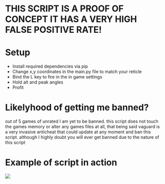 #  THIS SCRIPT IS A PROOF OF CONCEPT IT HAS A VERY HIGH FALSE POSITIVE RATE!

# Setup
*   Install required dependencies via pip
*   Change x,y coordinates in the main.py file to match your reticle
*   Bind the L key to fire in the in game settings
*   Hold alt and peak angles
*   Profit

# Likelyhood of getting me banned?
out of 5 games of unrated I am yet to be banned. this script does not touch the games memory or alter any games files at all, that being said vaguard is a very invasive anticheat that could update at any moment and ban this script. although I highly doubt you will ever get banned due to the nature of this script

#   Example of script in action
![](./example.gif)
